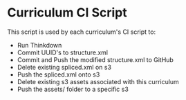 # Curriculum CI Script

This script is used by each curriculum's CI script to:

 - Run Thinkdown
 - Commit UUID's to structure.xml
 - Commit and Push the modified structure.xml to GitHub
 - Delete existing spliced.xml on s3
 - Push the spliced.xml onto s3
 - Delete existing s3 assets associated with this curriculum
 - Push the assets/ folder to a specific s3
